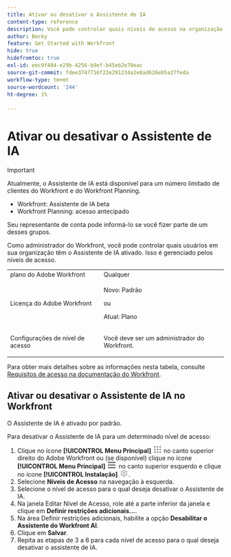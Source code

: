 ```yaml
---
title: Ativar ou desativar o Assistente de IA
content-type: reference
description: Você pode controlar quais níveis de acesso na organização têm acesso ao Assistente de IA.
author: Becky
feature: Get Started with Workfront
hide: true
hidefromtoc: true
exl-id: eec9f484-e29b-4256-b9ef-b45eb2e78eac
source-git-commit: fdee3747716f22e291234a2e0ad626eb5a27feda
workflow-type: tm+mt
source-wordcount: '244'
ht-degree: 1%

---
```


# Ativar ou desativar o Assistente de IA

>[!IMPORTANT]
>
>Atualmente, o Assistente de IA está disponível para um número limitado de clientes do Workfront e do Workfront Planning.
>
>* Workfront: Assistente de IA beta
>* Workfront Planning: acesso antecipado
>
>Seu representante de conta pode informá-lo se você fizer parte de um desses grupos.

Como administrador do Workfront, você pode controlar quais usuários em sua organização têm o Assistente de IA ativado. Isso é gerenciado pelos níveis de acesso.

<table style="table-layout:auto"> 
 <col> 
 <col> 
 <tbody> 
  <tr> 
   <td role="rowheader">plano do Adobe Workfront</td> 
   <td>Qualquer</td> 
  </tr> 
  <tr> 
   <td role="rowheader">Licença do Adobe Workfront</td> 
   <td><p>Novo: Padrão</p>
       <p>ou</p>
       <p>Atual: Plano</p></td>
  </tr> 
  <tr> 
   <td role="rowheader">Configurações de nível de acesso</td> 
   <td> <p>Você deve ser um administrador do Workfront.</p> </td> 
  </tr> 
 </tbody> 
</table>

Para obter mais detalhes sobre as informações nesta tabela, consulte [Requisitos de acesso na documentação do Workfront](/help/quicksilver/administration-and-setup/add-users/access-levels-and-object-permissions/access-level-requirements-in-documentation.md).

## Ativar ou desativar o Assistente de IA no Workfront

O Assistente de IA é ativado por padrão.

Para desativar o Assistente de IA para um determinado nível de acesso:

1. Clique no ícone **[!UICONTROL Menu Principal]** ![Menu Principal](/help/_includes/assets/main-menu-icon.png) no canto superior direito do Adobe Workfront ou (se disponível) clique no ícone **[!UICONTROL Menu Principal]** ![Menu Principal](/help/_includes/assets/main-menu-icon-left-nav.png) no canto superior esquerdo e clique no ícone **[!UICONTROL Instalação]** ![Instalação](/help/_includes/assets/gear-icon-setup.png).
1. Selecione **Níveis de Acesso** na navegação à esquerda.
1. Selecione o nível de acesso para o qual deseja desativar o Assistente de IA.
1. Na janela Editar Nível de Acesso, role até a parte inferior da janela e clique em **Definir restrições adicionais...**.
1. Na área Definir restrições adicionais, habilite a opção **Desabilitar o Assistente do Workfront AI**.
1. Clique em **Salvar**.
1. Repita as etapas de 3 a 6 para cada nível de acesso para o qual deseja desativar o assistente de IA.
